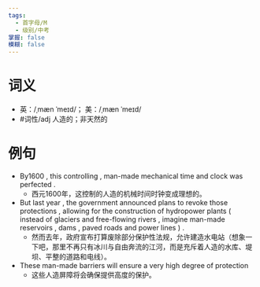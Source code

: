 ```yaml
---
tags:
  - 首字母/M
  - 级别/中考
掌握: false
模糊: false
---
```

# 词义
- 英：/ˌmæn ˈmeɪd/； 美：/ˌmæn ˈmeɪd/
- #词性/adj  人造的；非天然的
# 例句
- By1600 , this controlling , man-made mechanical time and clock was perfected .
	- 西元1600年，这控制的人造的机械时间时钟变成理想的。
- But last year , the government announced plans to revoke those protections , allowing for the construction of hydropower plants ( instead of glaciers and free-flowing rivers , imagine man-made reservoirs , dams , paved roads and power lines ) .
	- 然而去年，政府宣布打算废除部分保护性法规，允许建造水电站（想象一下吧，那里不再只有冰川与自由奔流的江河，而是充斥着人造的水库、堤坝、平整的道路和电线）。
- These man-made barriers will ensure a very high degree of protection
	- 这些人造屏障将会确保提供高度的保护。
